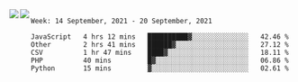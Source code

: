 <a href="https://github.com/anuraghazra/github-readme-stats">
  <img align="left" src="https://github-readme-stats.vercel.app/api?username=Tanesan&count_private=true&show_icons=true" />
</a>
<a href="https://github.com/anuraghazra/github-readme-stats">
  <img align="left" src="https://github-readme-stats.vercel.app/api/top-langs/?username=Tanesan" />
</a>

<!--START_SECTION:waka-->
```text
Week: 14 September, 2021 - 20 September, 2021

JavaScript   4 hrs 12 mins   ██████████▓░░░░░░░░░░░░░░   42.46 % 
Other        2 hrs 41 mins   ██████▓░░░░░░░░░░░░░░░░░░   27.12 % 
CSV          1 hr 47 mins    ████▓░░░░░░░░░░░░░░░░░░░░   18.11 % 
PHP          40 mins         █▓░░░░░░░░░░░░░░░░░░░░░░░   06.86 % 
Python       15 mins         ▓░░░░░░░░░░░░░░░░░░░░░░░░   02.61 % 
```
<!--END_SECTION:waka-->
